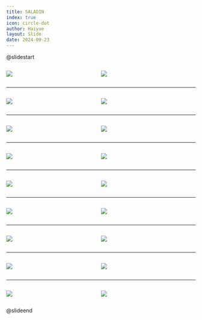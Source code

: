 ```yaml
---
title: SALADIN
index: true
icon: circle-dot
author: Haiyue
layout: Slide
date: 2024-09-23
---
```

 
@slidestart

<div style="display:flex">
<div style="flex:1">

![](/reading/english/Level-T/SALADIN/001.webp)
</div>
<div style="flex:1">

![](/reading/english/Level-T/SALADIN/002.webp)
</div>
</div>

---

<div style="display:flex">
<div style="flex:1">

![](/reading/english/Level-T/SALADIN/003.webp)
</div>
<div style="flex:1">

![](/reading/english/Level-T/SALADIN/004.webp)
</div>
</div>

---

<div style="display:flex">
<div style="flex:1">

![](/reading/english/Level-T/SALADIN/005.webp)
</div>
<div style="flex:1">

![](/reading/english/Level-T/SALADIN/006.webp)
</div>
</div>

---

<div style="display:flex">
<div style="flex:1">

![](/reading/english/Level-T/SALADIN/007.webp)
</div>
<div style="flex:1">

![](/reading/english/Level-T/SALADIN/008.webp)
</div>
</div>

---

<div style="display:flex">
<div style="flex:1">

![](/reading/english/Level-T/SALADIN/009.webp)
</div>
<div style="flex:1">

![](/reading/english/Level-T/SALADIN/010.webp)
</div>
</div>

---

<div style="display:flex">
<div style="flex:1">

![](/reading/english/Level-T/SALADIN/011.webp)
</div>
<div style="flex:1">

![](/reading/english/Level-T/SALADIN/012.webp)
</div>
</div>

---

<div style="display:flex">
<div style="flex:1">

![](/reading/english/Level-T/SALADIN/013.webp)
</div>
<div style="flex:1">

![](/reading/english/Level-T/SALADIN/014.webp)
</div>
</div>

---

<div style="display:flex">
<div style="flex:1">

![](/reading/english/Level-T/SALADIN/015.webp)
</div>
<div style="flex:1">

![](/reading/english/Level-T/SALADIN/016.webp)
</div>
</div>

---

<div style="display:flex">
<div style="flex:1">

![](/reading/english/Level-T/SALADIN/017.webp)
</div>
<div style="flex:1">

![](/reading/english/Level-T/SALADIN/018.webp)
</div>
</div>

@slideend